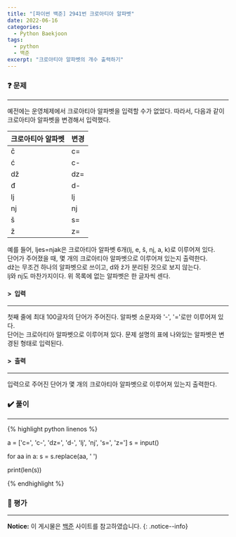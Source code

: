 ```yaml
---
title: "[파이썬 백준] 2941번 크로아티아 알파벳"
date: 2022-06-16
categories:
  - Python Baekjoon
tags:
  - python
  - 백준
excerpt: "크로아티아 알파벳의 개수 출력하기"
---
```


### ❓ 문제

---

예전에는 운영체제에서 크로아티아 알파벳을 입력할 수가 없었다. 따라서, 다음과 같이 크로아티아 알파벳을 변경해서 입력했다.<br>

| 크로아티아 알파벳 | 변경 |
| ----------------- | ---- |
| č                 | c=   |
| ć                 | c-   |
| dž                | dz=  |
| đ                 | d-   |
| lj                | lj   |
| nj                | nj   |
| š                 | s=   |
| ž                 | z=   |

예를 들어, ljes=njak은 크로아티아 알파벳 6개(lj, e, š, nj, a, k)로 이루어져 있다.<br>
단어가 주어졌을 때, 몇 개의 크로아티아 알파벳으로 이루어져 있는지 출력한다.<br>
dž는 무조건 하나의 알파벳으로 쓰이고, d와 ž가 분리된 것으로 보지 않는다.<br>
lj와 nj도 마찬가지이다. 위 목록에 없는 알파벳은 한 글자씩 센다.<br>


#### > &nbsp;입력

---

첫째 줄에 최대 100글자의 단어가 주어진다. 알파벳 소문자와 '-', '='로만 이루어져 있다.<br>
단어는 크로아티아 알파벳으로 이루어져 있다. 문제 설명의 표에 나와있는 알파벳은 변경된 형태로 입력된다.<br>


#### > &nbsp;출력

---

입력으로 주어진 단어가 몇 개의 크로아티아 알파벳으로 이루어져 있는지 출력한다.<br>


### ✔️ 풀이

---

{% highlight python linenos %}

a = ['c=', 'c-', 'dz=', 'd-', 'lj', 'nj', 's=', 'z=']
s = input()

for aa in a:
    s = s.replace(aa, ' ')

print(len(s))

{% endhighlight %}


### 💬 평가

---



**Notice:** 이 게시물은 [백준](https://www.acmicpc.net/problem/2941) 사이트를 참고하였습니다.
{: .notice--info}
